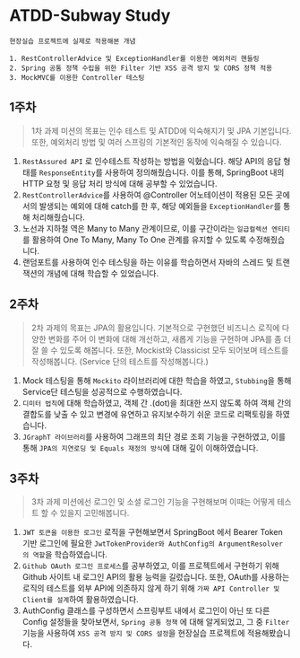 # ATDD-Subway Study

```text
현장실습 프로젝트에 실제로 적용해본 개념

1. RestControllerAdvice 및 ExceptionHandler를 이용한 예외처리 핸들링
2. Spring 공통 정책 수립을 위한 Filter 기반 XSS 공격 방지 및 CORS 정책 적용
3. MockMVC를 이용한 Controller 테스팅
```

## 1주차
> 1차 과제 미션의 목표는 인수 테스트 및 ATDD에 익숙해지기 및 JPA 기본입니다. 또한, 예외처리 방법 및 여러 스프링의 기본적인 동작에 익숙해질 수 있습니다.

1. `RestAssured API` 로 인수테스트 작성하는 방법을 익혔습니다. 해당 API의 응답 형태를 `ResponseEntity`를 사용하여 정의해줬습니다. 이를 통해, SpringBoot 내의 HTTP 요청 및 응답 처리 방식에 대해 공부할 수 있었습니다.
2. `RestControllerAdvice`를 사용하여 @Controller 어노테이션이 적용된 모든 곳에서의 발생되는 예외에 대해 catch를 한 후, 해당 예외들을 `ExceptionHandler`를 통해 처리해줬습니다.
3. 노선과 지하철 역은 Many to Many 관계이므로, 이를 구간이라는 `일급컬렉션 엔티티`를 활용하여 One To Many, Many To One 관계를 유지할 수 있도록 수정해줬습니다.
4. 랜덤포트를 사용하여 인수 테스팅을 하는 이유를 학습하면서 자바의 스레드 및 트랜잭션의 개념에 대해 학습할 수 있었습니다.

## 2주차
> 2차 과제의 목표는 JPA의 활용입니다.
기본적으로 구현했던 비즈니스 로직에 다양한 변화를 주어 이 변화에 대해 개선하고, 새롭게 기능을 구현하며 JPA를 좀 더 잘 쓸 수 있도록 해봅니다. 또한, Mockist와 Classicist 모두 되어보며 테스트를 작성해봅니다. (Service 단의 테스트를 작성해봅니다.)

1. Mock 테스팅을 통해 `Mockito` 라이브러리에 대한 학습을 하였고, `Stubbing`을 통해 Service단 테스팅을 성공적으로 수행하였습니다.
2. `디미터 법칙`에 대해 학습하였고, 객체 간 .(dot)을 최대한 쓰지 않도록 하여 객체 간의 결합도를 낮출 수 있고 변경에 유연하고 유지보수하기 쉬운 코드로 리팩토링을 하였습니다.
3. `JGraphT 라이브러리`를 사용하여 그래프의 최단 경로 조회 기능을 구현하였고, 이를 통해 `JPA의 지연로딩 및 Equals 재정의 방식`에 대해 깊이 이해하였습니다.

## 3주차
> 3차 과제 미션에선 로그인 및 소셜 로그인 기능을 구현해보며 이때는 어떻게 테스트 할 수 있을지 고민해봅니다.

1. `JWT 토큰을 이용한 로그인` 로직을 구현해보면서 SpringBoot 에서 Bearer Token 기반 로그인에 필요한 `JwtTokenProvider와 AuthConfig의 ArgumentResolver 의 역할`을 학습하였습니다.
2. `Github OAuth 로그인 프로세스`를 공부하였고, 이를 프로젝트에서 구현하기 위해 Github 사이트 내 로그인 API의 활용 능력을 길렀습니다. 또한, OAuth를 사용하는 로직의 테스트를 외부 API에 의존하지 않게 하기 위해 `가짜 API Controller 및 Client를 설계`하여 활용하였습니다.
3. AuthConfig 클래스를 구성하면서 스프링부트 내에서 로그인이 아닌 또 다른 Config 설정들을 찾아보면서, `Spring 공통 정책` 에 대해 알게되었고, 그 중 `Filter` 기능을 사용하여 `XSS 공격 방지 및 CORS 설정`을 현장실습 프로젝트에 적용해봤습니다. 
